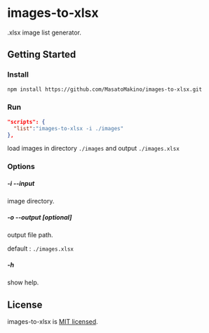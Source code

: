 # images-to-xlsx

.xlsx image list generator.

## Getting Started

### Install

```bash
npm install https://github.com/MasatoMakino/images-to-xlsx.git
```

### Run

```package.json
"scripts": {
  "list":"images-to-xlsx -i ./images"
},
```

load images in directory `./images` and output `./images.xlsx`

### Options

##### -i --input

image directory.

##### -o --output [optional]

output file path.

default : `./images.xlsx`

##### -h

show help.

## License

images-to-xlsx is [MIT licensed](LICENSE).
